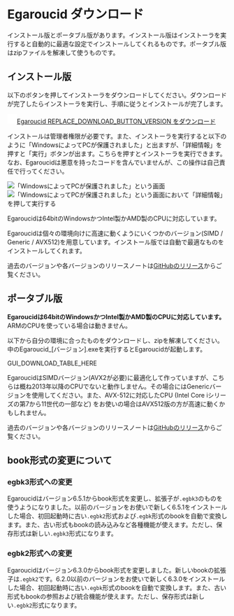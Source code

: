 # Egaroucid ダウンロード

インストール版とポータブル版があります。インストール版はインストーラを実行すると自動的に最適な設定でインストールしてくれるものです。ポータブル版はzipファイルを解凍して使うものです。



## インストール版

以下のボタンを押してインストーラをダウンロードしてください。ダウンロードが完了したらインストーラを実行し、手順に従うとインストールが完了します。

<div class="download_button_container"><a class="download_button_a" href="REPLACE_DOWNLOAD_BUTTON_URL" aria-label="Egaroucidをダウンロード">
<div class="download_button"><img height="22pt" src="img/download.png" alt="ダウンロードアイコン">Egaroucid REPLACE_DOWNLOAD_BUTTON_VERSION をダウンロード</div>
</a></div>

インストールは管理者権限が必要です。また、インストーラを実行すると以下のように「WindowsによってPCが保護されました」と出ますが、「詳細情報」を押すと「実行」ボタンが出ます。こちらを押すとインストーラを実行できます。なお、Egaroucidは悪意を持ったコードを含んでいませんが、この操作は自己責任で行ってください。

<div class="centering_box">
    <img class="pic2" src="img/cant_run1.png" alt="「WindowsによってPCが保護されました」という画面">
    <img class="pic2" src="img/cant_run2.png" alt="「WindowsによってPCが保護されました」という画面において「詳細情報」を押して実行する">
</div>



Egaroucidは64bitのWindowsかつIntel製かAMD製のCPUに対応しています。

Egaroucidは個々の環境向けに高速に動くようにいくつかのバージョン(SIMD / Generic / AVX512)を用意しています。インストール版では自動で最適なものをインストールしてくれます。

過去のバージョンや各バージョンのリリースノートは[GitHubのリリース](https://github.com/Nyanyan/Egaroucid/releases)からご覧ください。



## ポータブル版

<b>Egaroucidは64bitのWindowsかつIntel製かAMD製のCPUに対応しています。</b>ARMのCPUを使っている場合は動きません。

以下から自分の環境に合ったものをダウンロードし、zipを解凍してください。中のEgaroucid_[バージョン].exeを実行するとEgaroucidが起動します。



GUI_DOWNLOAD_TABLE_HERE



EgaroucidはSIMDバージョン(AVX2が必要)に最適化して作っていますが、こちらは概ね2013年以降のCPUでないと動作しません。その場合にはGenericバージョンを使用してください。また、AVX-512に対応したCPU (Intel Core iシリーズの第7から11世代の一部など) をお使いの場合はAVX512版の方が高速に動くかもしれません。

過去のバージョンや各バージョンのリリースノートは[GitHubのリリース](https://github.com/Nyanyan/Egaroucid/releases)からご覧ください。



## book形式の変更について

### egbk3形式への変更

Egaroucidはバージョン6.5.1からbook形式を変更し、拡張子が```.egbk3```のものを使うようになりました。以前のバージョンをお使いで新しく6.5.1をインストールした場合、初回起動時に古い```.egbk2```形式および```.egbk```形式のbookを自動で変換します。また、古い形式もbookの読み込みなど各種機能が使えます。ただし、保存形式は新しい```.egbk3```形式になります。

### egbk2形式への変更

Egaroucidはバージョン6.3.0からbook形式を変更しました。新しいbookの拡張子は```.egbk2```です。6.2.0以前のバージョンをお使いで新しく6.3.0をインストールした場合、初回起動時に古い```.egbk```形式のbookを自動で変換します。また、古い形式もbookの参照および統合機能が使えます。ただし、保存形式は新しい```.egbk2```形式になります。
